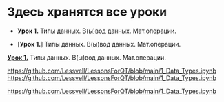 # Здесь хранятся все уроки

- __Урок 1.__ Типы данных. В(ы)вод данных. Мат.операции.


- [__Урок 1.__]  Типы данных. В(ы)вод данных. Мат.операции.

[__Урок 1.__](https://github.com/DSFBL/1_python_public/blob/main/lesson_1/1_intro.ipynb) Типы данных. В(ы)вод данных. Мат.операции.

 https://github.com/Lessvell/LessonsForQT/blob/main/1_Data_Types.ipynb
 https://github.com/Lessvell/LessonsForQT/blob/main/1_Data_Types.ipynb
 
 
 https://github.com/Lessvell/LessonsForQT/blob/main/1_Data_Types.ipynb
